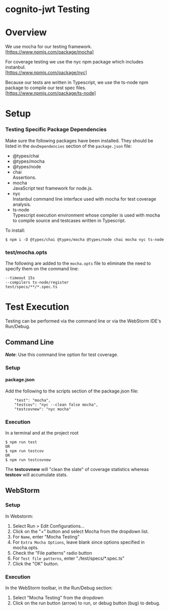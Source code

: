cognito-jwt Testing
=====================

# Overview

We use mocha for our testing framework.\
[https://www.npmjs.com/package/mocha]

For coverage testing we use the nyc npm package which includes
instanbul.\
[https://www.npmjs.com/package/nyc]

Because our tests are written in Typescript, we use the ts-node npm
package to compile our test spec files.\
[https://www.npmjs.com/package/ts-node]


# Setup

### Testing Specific Package Dependencies
Make sure the following packages have been installed.
They should be listed in the `devDependencies` section of the
`package.json` file:

- @types/chai
- @types/mocha
- @types/node
- chai\
  Assertions.
- mocha\
  JavaScript test framework for node.js.
- nyc\
  Instanbul command line interface used with mocha for test coverage
  analysis.
- ts-node\
  Typescript execution environment whose compiler is used with mocha
  to compile source and testcases written in Typescript.

To install:
```
$ npm i -D @types/chai @types/mocha @types/node chai mocha nyc ts-node
```

### test/mocha.opts
The following are added to the `mocha.opts` file to eliminate the need
to specify them on the command line:
```
--timeout 15s
--compilers ts-node/register
test/specs/**/*.spec.ts
```

# Test Execution
Testing can be performed via the command line or via the WebStorm IDE's
Run/Debug.


## Command Line
**_Note_**: Use this command line option for test coverage.

### Setup

#### package.json
Add the following to the scripts section of the package.json file:
```
    "test": "mocha",
    "testcov": "nyc --clean false mocha",
    "testcovnew": "nyc mocha"
```

### Execution

In a terminal and at the project root
```
$ npm run test
OR
$ npm run testcov
OR
$ npm run testcovnew
```
The **testcovnew** will "clean the slate" of coverage statistics
whereas **testcov** will accumulate stats.

## WebStorm

### Setup
In Webstorm:

1. Select Run > Edit Configurations...
2. Click on the "+" button and select Mocha from the dropdown list.
3. For `Name`, enter "Mocha Testing"
4. For `Extra Mocha Options`, leave blank since options specified in mocha.opts.
5. Check the "File patterns" radio button
6. For `Test file patterns`, enter "./test/specs/*.spec.ts"
7. Click the "OK" button.

### Execution

In the WebStorm toolbar, in the Run/Debug section:

1. Select "Mocha Testing" from the dropdown
2. Click on the run button (arrow) to run, or debug button (bug) to debug.

